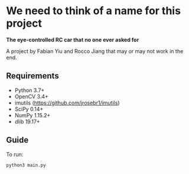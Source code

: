 # We need to think of a name for this project
**The eye-controlled RC car that no one ever asked for**

A project by Fabian Yiu and Rocco Jiang that may or may not work in the end.

## Requirements
- Python 3.7+
- OpenCV 3.4+
- imutils (https://github.com/jrosebr1/imutils)
- SciPy 0.14+
- NumPy 1.15.2+
- dlib 19.17+

## Guide
To run:

`python3 main.py`